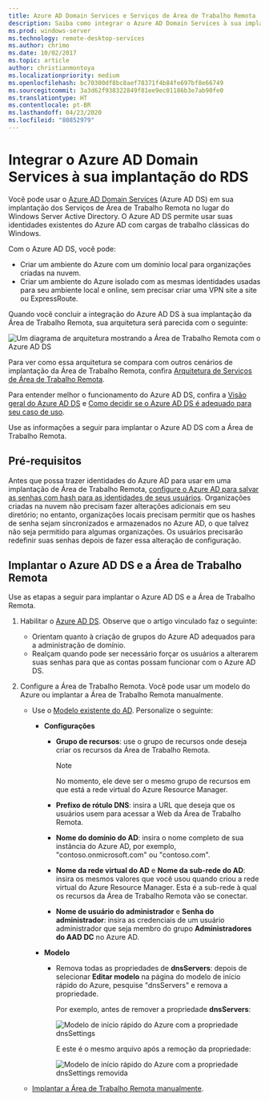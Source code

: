 ```yaml
---
title: Azure AD Domain Services e Serviços de Área de Trabalho Remota
description: Saiba como integrar o Azure AD Domain Services à sua implantação do RDS.
ms.prod: windows-server
ms.technology: remote-desktop-services
ms.author: chrimo
ms.date: 10/02/2017
ms.topic: article
author: christianmontoya
ms.localizationpriority: medium
ms.openlocfilehash: bc70300df8bc8aef78371f4b84fe697bf8e66749
ms.sourcegitcommit: 3a3d62f938322849f81ee9ec01186b3e7ab90fe0
ms.translationtype: HT
ms.contentlocale: pt-BR
ms.lasthandoff: 04/23/2020
ms.locfileid: "80852979"
---
```

# <a name="integrate-azure-ad-domain-services-with-your-rds-deployment"></a>Integrar o Azure AD Domain Services à sua implantação do RDS

Você pode usar o [Azure AD Domain Services](/azure/active-directory-domain-services/active-directory-ds-overview) (Azure AD DS) em sua implantação dos Serviços de Área de Trabalho Remota no lugar do Windows Server Active Directory. O Azure AD DS permite usar suas identidades existentes do Azure AD com cargas de trabalho clássicas do Windows.

Com o Azure AD DS, você pode: 
- Criar um ambiente do Azure com um domínio local para organizações criadas na nuvem. 
- Criar um ambiente do Azure isolado com as mesmas identidades usadas para seu ambiente local e online, sem precisar criar uma VPN site a site ou ExpressRoute. 

Quando você concluir a integração do Azure AD DS à sua implantação da Área de Trabalho Remota, sua arquitetura será parecida com o seguinte:

![Um diagrama de arquitetura mostrando a Área de Trabalho Remota com o Azure AD DS](media/aadds-rds.png)

Para ver como essa arquitetura se compara com outros cenários de implantação da Área de Trabalho Remota, confira [Arquitetura de Serviços de Área de Trabalho Remota](desktop-hosting-logical-architecture.md).

Para entender melhor o funcionamento do Azure AD DS, confira a [Visão geral do Azure AD DS](/azure/active-directory-domain-services/active-directory-ds-overview) e [Como decidir se o Azure AD DS é adequado para seu caso de uso](/azure/active-directory-domain-services/active-directory-ds-comparison).

Use as informações a seguir para implantar o Azure AD DS com a Área de Trabalho Remota.

## <a name="prerequisites"></a>Pré-requisitos

Antes que possa trazer identidades do Azure AD para usar em uma implantação de Área de Trabalho Remota, [configure o Azure AD para salvar as senhas com hash para as identidades de seus usuários](/azure/active-directory-domain-services/active-directory-ds-getting-started-password-sync). Organizações criadas na nuvem não precisam fazer alterações adicionais em seu diretório; no entanto, organizações locais precisam permitir que os hashes de senha sejam sincronizados e armazenados no Azure AD, o que talvez não seja permitido para algumas organizações. Os usuários precisarão redefinir suas senhas depois de fazer essa alteração de configuração.

## <a name="deploy-azure-ad-ds-and-rds"></a>Implantar o Azure AD DS e a Área de Trabalho Remota 
Use as etapas a seguir para implantar o Azure AD DS e a Área de Trabalho Remota.

1. Habilitar o [Azure AD DS](/azure/active-directory-domain-services/active-directory-ds-getting-started). Observe que o artigo vinculado faz o seguinte:
   - Orientam quanto à criação de grupos do Azure AD adequados para a administração de domínio.
   - Realçam quando pode ser necessário forçar os usuários a alterarem suas senhas para que as contas possam funcionar com o Azure AD DS.
   
2. Configure a Área de Trabalho Remota. Você pode usar um modelo do Azure ou implantar a Área de Trabalho Remota manualmente.
   - Use o [Modelo existente do AD](https://azure.microsoft.com/resources/templates/rds-deployment-existing-ad/). Personalize o seguinte:
   
     - **Configurações**
       - **Grupo de recursos**: use o grupo de recursos onde deseja criar os recursos da Área de Trabalho Remota.
         > [!NOTE] 
         > No momento, ele deve ser o mesmo grupo de recursos em que está a rede virtual do Azure Resource Manager.

       - **Prefixo de rótulo DNS**: insira a URL que deseja que os usuários usem para acessar a Web da Área de Trabalho Remota.
       - **Nome do domínio do AD**: insira o nome completo de sua instância do Azure AD, por exemplo, "contoso.onmicrosoft.com" ou "contoso.com".
       - **Nome da rede virtual do AD** e **Nome da sub-rede do AD**: insira os mesmos valores que você usou quando criou a rede virtual do Azure Resource Manager. Esta é a sub-rede à qual os recursos da Área de Trabalho Remota vão se conectar.
       - **Nome de usuário do administrador** e **Senha do administrador**: insira as credenciais de um usuário administrador que seja membro do grupo **Administradores do AAD DC** no Azure AD.
   
     - **Modelo**
        - Remova todas as propriedades de **dnsServers**: depois de selecionar **Editar modelo** na página do modelo de início rápido do Azure, pesquise "dnsServers" e remova a propriedade. 

           Por exemplo, antes de remover a propriedade **dnsServers**:
      
           ![Modelo de início rápido do Azure com a propriedade dnsSettings](media/rds-remove-dnssettings-before.png)

           E este é o mesmo arquivo após a remoção da propriedade:

           ![Modelo de início rápido do Azure com a propriedade dnsSettings removida](media/rds-remove-dnssettings-after.png)
   
   - [Implantar a Área de Trabalho Remota manualmente](rds-deploy-infrastructure.md). 

